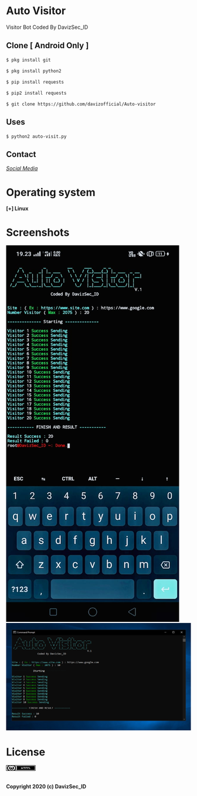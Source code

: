 # Auto Visitor
 Visitor Bot Coded By DavizSec_ID
 
## Clone [ Android Only ]
```
$ pkg install git
```
```
$ pkg install python2
```
```
$ pip install requests
```
```
$ pip2 install requests
```
```
$ git clone https://github.com/davizofficial/Auto-visitor
```
## Uses
```
$ python2 auto-visit.py
```

## Contact
*[Social Media](https://linktr.ee/davizarva)*

# Operating system
<b> [+] Linux
# Screenshots
<img src="img/android.png">
<img src="img/computer.png">
<h1> License </h1>
<img src="img/wtfpl.png">

<br>Copyright 2020 (c) DavizSec_ID

